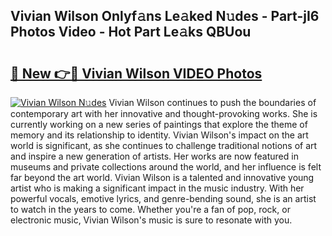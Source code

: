 ## Vivian Wilson Onlyf𝚊ns Le𝚊ked N𝚞des - Part-jI6 Photos Video - Hot Part Le𝚊ks QBUou

# <h2><a href="http://ac2082.deff.icu/?id=Vivian+Wilson">🔗 New 👉🔴 Vivian Wilson VIDEO Photos</a></h2>

[![Vivian Wilson N𝚞des](https://i.imgur.com/rIISA9y.gif)](http://ac2082.deff.icu/?id=Vivian+Wilson)
Vivian Wilson continues to push the boundaries of contemporary art with her innovative and thought-provoking works. She is currently working on a new series of paintings that explore the theme of memory and its relationship to identity. Vivian Wilson's impact on the art world is significant, as she continues to challenge traditional notions of art and inspire a new generation of artists. Her works are now featured in museums and private collections around the world, and her influence is felt far beyond the art world. Vivian Wilson is a talented and innovative young artist who is making a significant impact in the music industry. With her powerful vocals, emotive lyrics, and genre-bending sound, she is an artist to watch in the years to come. Whether you're a fan of pop, rock, or electronic music, Vivian Wilson's music is sure to resonate with you.
